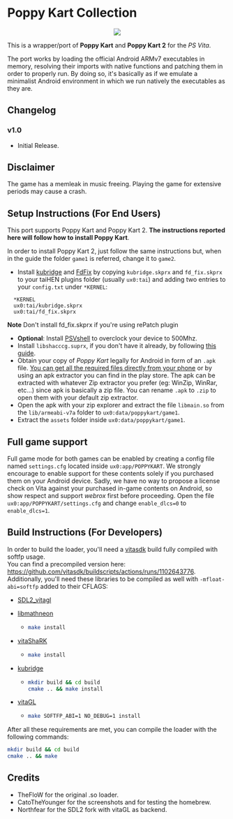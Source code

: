 # Poppy Kart Collection

<p align="center"><img src="./screenshots/game.png"></p>

This is a wrapper/port of <b>Poppy Kart</b> and <b>Poppy Kart 2</b> for the *PS Vita*.

The port works by loading the official Android ARMv7 executables in memory, resolving their imports with native functions and patching them in order to properly run.
By doing so, it's basically as if we emulate a minimalist Android environment in which we run natively the executables as they are.

## Changelog

### v1.0

- Initial Release.

## Disclaimer

The game has a memleak in music freeing. Playing the game for extensive periods may cause a crash.

## Setup Instructions (For End Users)

This port supports Poppy Kart and Poppy Kart 2. <b>The instructions reported here will follow how to install Poppy Kart</b>.

In order to install Poppy Kart 2, just follow the same instructions but, when in the guide the folder `game1` is referred, change it to `game2`.

- Install [kubridge](https://github.com/TheOfficialFloW/kubridge/releases/) and [FdFix](https://github.com/TheOfficialFloW/FdFix/releases/) by copying `kubridge.skprx` and `fd_fix.skprx` to your taiHEN plugins folder (usually `ux0:tai`) and adding two entries to your `config.txt` under `*KERNEL`:
  
```
  *KERNEL
  ux0:tai/kubridge.skprx
  ux0:tai/fd_fix.skprx
```

**Note** Don't install fd_fix.skprx if you're using rePatch plugin

- **Optional**: Install [PSVshell](https://github.com/Electry/PSVshell/releases) to overclock your device to 500Mhz.
- Install `libshacccg.suprx`, if you don't have it already, by following [this guide](https://samilops2.gitbook.io/vita-troubleshooting-guide/shader-compiler/extract-libshacccg.suprx).
- Obtain your copy of *Poppy Kart* legally for Android in form of an `.apk` file. [You can get all the required files directly from your phone](https://stackoverflow.com/questions/11012976/how-do-i-get-the-apk-of-an-installed-app-without-root-access) or by using an apk extractor you can find in the play store. The apk can be extracted with whatever Zip extractor you prefer (eg: WinZip, WinRar, etc...) since apk is basically a zip file. You can rename `.apk` to `.zip` to open them with your default zip extractor.
- Open the apk with your zip explorer and extract the file `libmain.so` from the `lib/armeabi-v7a` folder to `ux0:data/poppykart/game1`.
- Extract the `assets` folder inside `ux0:data/poppykart/game1`.

## Full game support

Full game mode for both games can be enabled by creating a config file named `settings.cfg` located inside `ux0:app/POPPYKART`.
We strongly encourage to enable support for these contents solely if you purchased them on your Android device.
Sadly, we have no way to propose a license check on Vita against your purchased in-game contents on Android, so show respect and support *webrox* first before proceeding.
Open the file `ux0:app/POPPYKART/settings.cfg` and change `enable_dlcs=0` to `enable_dlcs=1`.

## Build Instructions (For Developers)

In order to build the loader, you'll need a [vitasdk](https://github.com/vitasdk) build fully compiled with softfp usage.  
You can find a precompiled version here: https://github.com/vitasdk/buildscripts/actions/runs/1102643776.  
Additionally, you'll need these libraries to be compiled as well with `-mfloat-abi=softfp` added to their CFLAGS:

- [SDL2_vitagl](https://github.com/Northfear/SDL/tree/vitagl)

- [libmathneon](https://github.com/Rinnegatamante/math-neon)

  - ```bash
    make install
    ```

- [vitaShaRK](https://github.com/Rinnegatamante/vitaShaRK)

  - ```bash
    make install
    ```

- [kubridge](https://github.com/TheOfficialFloW/kubridge)

  - ```bash
    mkdir build && cd build
    cmake .. && make install
    ```

- [vitaGL](https://github.com/Rinnegatamante/vitaGL)

  - ````bash
    make SOFTFP_ABI=1 NO_DEBUG=1 install
    ````

After all these requirements are met, you can compile the loader with the following commands:

```bash
mkdir build && cd build
cmake .. && make
```

## Credits

- TheFloW for the original .so loader.
- CatoTheYounger for the screenshots and for testing the homebrew.
- Northfear for the SDL2 fork with vitaGL as backend.
